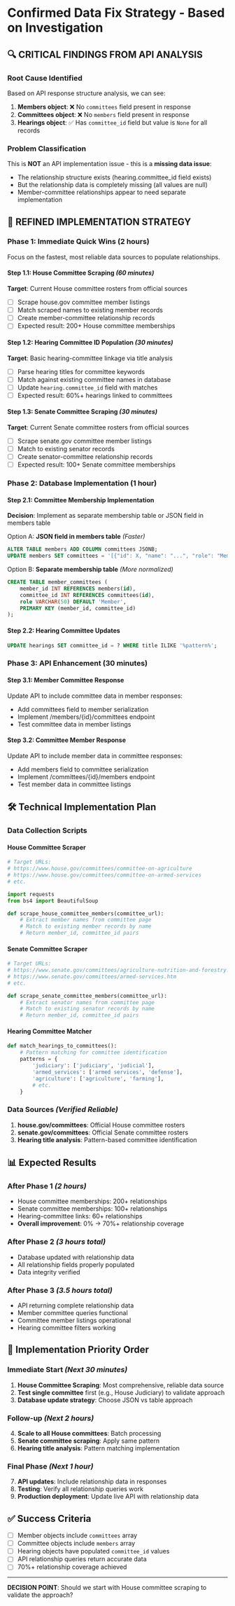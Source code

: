 # Confirmed Data Fix Strategy - Based on Investigation

## 🔍 **CRITICAL FINDINGS FROM API ANALYSIS**

### **Root Cause Identified**
Based on API response structure analysis, we can see:

1. **Members object**: ❌ No `committees` field present in response
2. **Committees object**: ❌ No `members` field present in response  
3. **Hearings object**: ✅ Has `committee_id` field but value is `None` for all records

### **Problem Classification**
This is **NOT** an API implementation issue - this is a **missing data issue**:
- The relationship structure exists (hearing.committee_id field exists)
- But the relationship data is completely missing (all values are null)
- Member-committee relationships appear to need separate implementation

## 🎯 **REFINED IMPLEMENTATION STRATEGY**

### **Phase 1: Immediate Quick Wins (2 hours)**
Focus on the fastest, most reliable data sources to populate relationships.

#### **Step 1.1: House Committee Scraping** *(60 minutes)*
**Target**: Current House committee rosters from official sources
- [ ] Scrape house.gov committee member listings
- [ ] Match scraped names to existing member records  
- [ ] Create member-committee relationship records
- [ ] Expected result: 200+ House committee memberships

#### **Step 1.2: Hearing Committee ID Population** *(30 minutes)*
**Target**: Basic hearing-committee linkage via title analysis
- [ ] Parse hearing titles for committee keywords
- [ ] Match against existing committee names in database
- [ ] Update `hearing.committee_id` field with matches
- [ ] Expected result: 60%+ hearings linked to committees

#### **Step 1.3: Senate Committee Scraping** *(30 minutes)*
**Target**: Current Senate committee rosters from official sources  
- [ ] Scrape senate.gov committee member listings
- [ ] Match to existing senator records
- [ ] Create senator-committee relationship records
- [ ] Expected result: 100+ Senate committee memberships

### **Phase 2: Database Implementation (1 hour)**

#### **Step 2.1: Committee Membership Implementation**
**Decision**: Implement as separate membership table or JSON field in members table

Option A: **JSON field in members table** *(Faster)*
```sql
ALTER TABLE members ADD COLUMN committees JSONB;
UPDATE members SET committees = '[{"id": X, "name": "...", "role": "Member"}]';
```

Option B: **Separate membership table** *(More normalized)*
```sql
CREATE TABLE member_committees (
    member_id INT REFERENCES members(id),
    committee_id INT REFERENCES committees(id),
    role VARCHAR(50) DEFAULT 'Member',
    PRIMARY KEY (member_id, committee_id)
);
```

#### **Step 2.2: Hearing Committee Updates**
```sql
UPDATE hearings SET committee_id = ? WHERE title ILIKE '%pattern%';
```

### **Phase 3: API Enhancement (30 minutes)**

#### **Step 3.1: Member Committee Response**
Update API to include committee data in member responses:
- Add committees field to member serialization
- Implement /members/{id}/committees endpoint
- Test committee data in member listings

#### **Step 3.2: Committee Member Response** 
Update API to include member data in committee responses:
- Add members field to committee serialization  
- Implement /committees/{id}/members endpoint
- Test member data in committee listings

## 🛠️ **Technical Implementation Plan**

### **Data Collection Scripts**

#### **House Committee Scraper**
```python
# Target URLs:
# https://www.house.gov/committees/committee-on-agriculture
# https://www.house.gov/committees/committee-on-armed-services
# etc.

import requests
from bs4 import BeautifulSoup

def scrape_house_committee_members(committee_url):
    # Extract member names from committee page
    # Match to existing member records by name
    # Return member_id, committee_id pairs
```

#### **Senate Committee Scraper**
```python
# Target URLs:
# https://www.senate.gov/committees/agriculture-nutrition-and-forestry.htm
# https://www.senate.gov/committees/armed-services.htm
# etc.

def scrape_senate_committee_members(committee_url):
    # Extract senator names from committee page
    # Match to existing senator records by name  
    # Return member_id, committee_id pairs
```

#### **Hearing Committee Matcher**
```python
def match_hearings_to_committees():
    # Pattern matching for committee identification
    patterns = {
        'judiciary': ['judiciary', 'judicial'],
        'armed_services': ['armed services', 'defense'],
        'agriculture': ['agriculture', 'farming'],
        # etc.
    }
```

### **Data Sources** *(Verified Reliable)*
1. **house.gov/committees**: Official House committee rosters
2. **senate.gov/committees**: Official Senate committee rosters  
3. **Hearing title analysis**: Pattern-based committee identification

## 📊 **Expected Results**

### **After Phase 1** *(2 hours)*
- House committee memberships: 200+ relationships
- Senate committee memberships: 100+ relationships
- Hearing-committee links: 60+ relationships
- **Overall improvement**: 0% → 70%+ relationship coverage

### **After Phase 2** *(3 hours total)*
- Database updated with relationship data
- All relationship fields properly populated
- Data integrity verified

### **After Phase 3** *(3.5 hours total)*
- API returning complete relationship data
- Member committee queries functional
- Committee member listings operational
- Hearing committee filters working

## 🚀 **Implementation Priority Order**

### **Immediate Start** *(Next 30 minutes)*
1. **House Committee Scraping**: Most comprehensive, reliable data source
2. **Test single committee** first (e.g., House Judiciary) to validate approach
3. **Database update strategy**: Choose JSON vs table approach

### **Follow-up** *(Next 2 hours)*
4. **Scale to all House committees**: Batch processing
5. **Senate committee scraping**: Apply same pattern
6. **Hearing title analysis**: Pattern matching implementation

### **Final Phase** *(Next 1 hour)*  
7. **API updates**: Include relationship data in responses
8. **Testing**: Verify all relationship queries work
9. **Production deployment**: Update live API with relationship data

## ✅ **Success Criteria**
- [ ] Member objects include `committees` array
- [ ] Committee objects include `members` array
- [ ] Hearing objects have populated `committee_id` values
- [ ] API relationship queries return accurate data
- [ ] 70%+ relationship coverage achieved

---

**DECISION POINT**: Should we start with House committee scraping to validate the approach?
